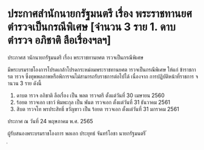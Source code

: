 
# ประกาศสำนักนายกรัฐมนตรี เรื่อง พระราชทานยศตำรวจเป็นกรณีพิเศษ [จำนวน 3 ราย 1. ดาบตำรวจ อภิชาติ ลือเรื่องฯลฯ]
      
      

      
      

ประกาศส านักนายกรัฐมนตรี 
เรื่อง  พระราชทานยศต ารวจเป็นกรณีพิเศษ 
 
 
มีพระบรมราชโองการโปรดเกล้าโปรดกระหม่อมพระราชทานยศต ารวจเป็นกรณีพิเศษ 
ให้แก่  ข้าราชการต ารวจ  ซึ่งทุพพลภาพหรือพิการจนไม่สามารถรับราชการต่อไปได้  เนื่องจาก 
การปฏิบัติหน้าที่ราชการ  จ านวน  3  ราย  ดังนี้ 
1. ดาบต ารวจ อภิชาติ  ลือเรื่อง เป็น พลต ารวจตรี 
ตั้งแต่วันที่  30  เมษายน  2560 
2. ร้อยต ารวจเอก เชาว์  พิมพะกุล เป็น พันต ารวจเอก 
ตั้งแต่วันที่  31  ธันวาคม  2561 
3. สิบต ารวจโท พรประสิทธิ์  ขวัญขาว เป็น ร้อยต ารวจเอก 
ตั้งแต่วันที่  31  มกราคม  2561 
 
ประกาศ  ณ  วันที่  24  พฤษภาคม  พ.ศ.  2565 
 
ผู้รับสนองพระบรมราชโองการ 
พลเอก ประยุทธ์  จันทร์โอชา 
นายกรัฐมนตรี 
้
 
่
 